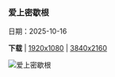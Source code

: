 ### 爱上密歇根

日期：2025-10-16

**下载**  |  [1920x1080](https://cn.bing.com/th?id=OHR.RockRiverFalls_ZH-CN6532185546_1920x1080.jpg)  |  [3840x2160](https://cn.bing.com/th?id=OHR.RockRiverFalls_ZH-CN6532185546_UHD.jpg)

![爱上密歇根](https://cn.bing.com/th?id=OHR.RockRiverFalls_ZH-CN6532185546_1920x1080.jpg "罗克河瀑布，上半岛，密歇根州，美国 (© Matt Anderson Photography/Getty Images)")

